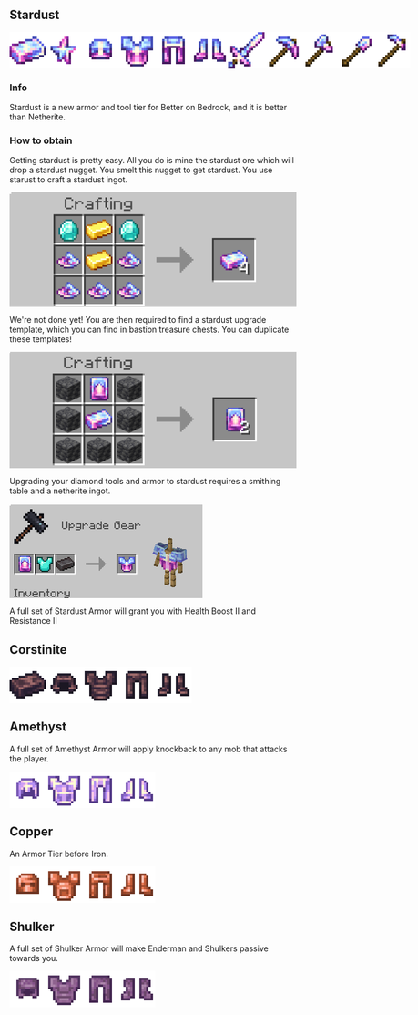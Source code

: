 ## Stardust
<div style="display: flex; align-items: center;">
    <img src="/Main/assets/stardust_ingot.png" alt="Example Image" width="64">
    <img src="/Main/assets/stardust_nugget.png" alt="Example Image" width="64">
    <img src="/Main/assets/stardust_helmet.png" alt="Example Image" width="64">
    <img src="/Main/assets/stardust_chestplate.png" alt="Example Image" width="64">
    <img src="/Main/assets/stardust_leggings.png" alt="Example Image" width="64">
    <img src="/Main/assets/stardust_boots.png" alt="Example Image" width="64">
    <img src="/Main/assets/stardust_sword.png" alt="Example Image" width="64">
    <img src="/Main/assets/stardust_pickaxe.png" alt="Example Image" width="64">
    <img src="/Main/assets/stardust_axe.png" alt="Example Image" width="64">
    <img src="/Main/assets/stardust_shovel.png" alt="Example Image" width="64">
    <img src="/Main/assets/stardust_hoe.png" alt="Example Image" width="64">
</div>

### Info
Stardust is a new armor and tool tier for Better on Bedrock, and it is better than Netherite.
### How to obtain
Getting stardust is pretty easy. All you do is mine the stardust ore which will drop a stardust nugget. You smelt this nugget to get stardust. You use starust to craft a stardust ingot.
<div style="display: flex; align-items: center;">
    <img src="/Main/assets/recipes/stardust_ingot.png" alt="Example Image">
</div>

We're not done yet! You are then required to find a stardust upgrade template, which you can find in bastion treasure chests. You can duplicate these templates!
<div style="display: flex; align-items: center;">
    <img src="/Main/assets/recipes/stardust_template.png" alt="Example Image">
</div>

Upgrading your diamond tools and armor to stardust requires a smithing table and a netherite ingot.
<div style="display: flex; align-items: center;">
    <img src="/Main/assets/recipes/smithing.png" alt="Example Image">
</div>

A full set of Stardust Armor will grant you with Health Boost II and Resistance II

## Corstinite
<div style="display: flex; align-items: center;">
    <img src="/Main/assets/corstinite_ingot.png" alt="Example Image" width="64">
    <img src="/Main/assets/corstinite_helmet.png" alt="Example Image" width="64">
    <img src="/Main/assets/corstinite_chestplate.png" alt="Example Image" width="64">
    <img src="/Main/assets/corstinite_leggings.png" alt="Example Image" width="64">
    <img src="/Main/assets/corstinite_boots.png" alt="Example Image" width="64">
</div>

## Amethyst
A full set of Amethyst Armor will apply knockback to any mob that attacks the player.
<div style="display: flex; align-items: center;">
    <img src="/Main/assets/amethyst_helmet.png" alt="Example Image" width="64">
    <img src="/Main/assets/amethyst_chestplate.png" alt="Example Image" width="64">
    <img src="/Main/assets/amethyst_leggings.png" alt="Example Image" width="64">
    <img src="/Main/assets/amethyst_boots.png" alt="Example Image" width="64">
</div>

## Copper
An Armor Tier before Iron.
<div style="display: flex; align-items: center;">
    <img src="/Main/assets/copper_helmet.png" alt="Example Image" width="64">
    <img src="/Main/assets/copper_chestplate.png" alt="Example Image" width="64">
    <img src="/Main/assets/copper_leggings.png" alt="Example Image" width="64">
    <img src="/Main/assets/copper_boots.png" alt="Example Image" width="64">
</div>

## Shulker
A full set of Shulker Armor will make Enderman and Shulkers passive towards you.
<div style="display: flex; align-items: center;">
    <img src="/Main/assets/shulker_helmet.png" alt="Example Image" width="64">
    <img src="/Main/assets/shulker_chestplate.png" alt="Example Image" width="64">
    <img src="/Main/assets/shulker_legging.png" alt="Example Image" width="64">
    <img src="/Main/assets/shulker_boots.png" alt="Example Image" width="64">
</div>



